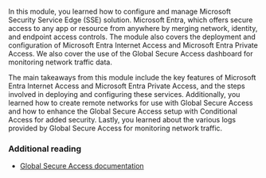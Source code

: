 In this module, you learned how to configure and manage Microsoft Security Service Edge (SSE) solution. Microsoft Entra, which offers secure access to any app or resource from anywhere by merging network, identity, and endpoint access controls. The module also covers the deployment and configuration of Microsoft Entra Internet Access and Microsoft Entra Private Access. We also cover the use of the Global Secure Access dashboard for monitoring network traffic data.

The main takeaways from this module include the key features of Microsoft Entra Internet Access and Microsoft Entra Private Access, and the steps involved in deploying and configuring these services. Additionally, you learned how to create remote networks for use with Global Secure Access and how to enhance the Global Secure Access setup with Conditional Access for added security. Lastly, you learned about the various logs provided by Global Secure Access for monitoring network traffic.

### Additional reading

- [Global Secure Access documentation](/entra/global-secure-access/)

